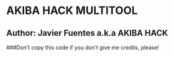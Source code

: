 # AKIBA HACK MULTITOOL

## Author: Javier Fuentes a.k.a AKIBA HACK

###Don't copy this code if you don't give me credits, please!
